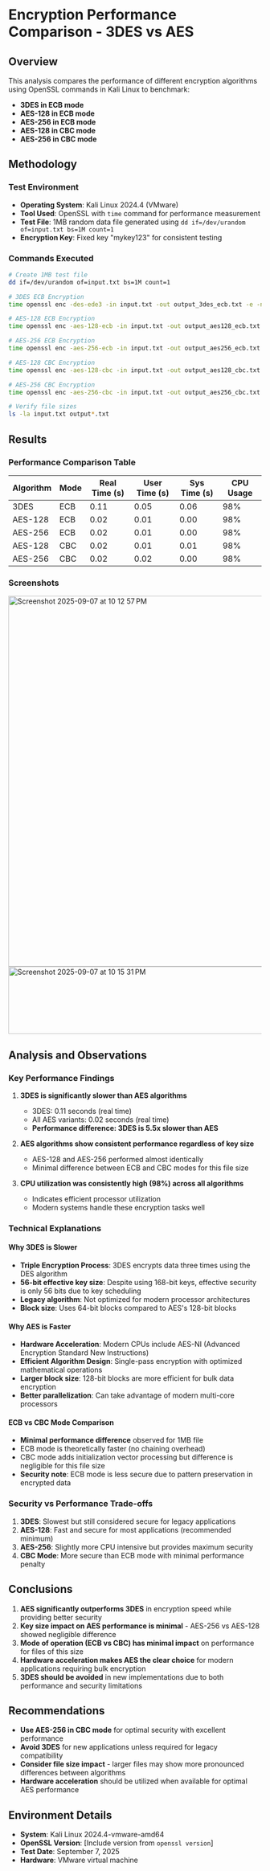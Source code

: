 # Encryption Performance Comparison - 3DES vs AES

## Overview
This analysis compares the performance of different encryption algorithms using OpenSSL commands in Kali Linux to benchmark:
- **3DES in ECB mode**
- **AES-128 in ECB mode** 
- **AES-256 in ECB mode**
- **AES-128 in CBC mode**
- **AES-256 in CBC mode**

## Methodology

### Test Environment
- **Operating System**: Kali Linux 2024.4 (VMware)
- **Tool Used**: OpenSSL with `time` command for performance measurement
- **Test File**: 1MB random data file generated using `dd if=/dev/urandom of=input.txt bs=1M count=1`
- **Encryption Key**: Fixed key "mykey123" for consistent testing

### Commands Executed

```bash
# Create 1MB test file
dd if=/dev/urandom of=input.txt bs=1M count=1

# 3DES ECB Encryption
time openssl enc -des-ede3 -in input.txt -out output_3des_ecb.txt -e -nosalt -pbkdf2 -k "mykey123"

# AES-128 ECB Encryption  
time openssl enc -aes-128-ecb -in input.txt -out output_aes128_ecb.txt -e -nosalt -pbkdf2 -k "mykey123"

# AES-256 ECB Encryption
time openssl enc -aes-256-ecb -in input.txt -out output_aes256_ecb.txt -e -nosalt -pbkdf2 -k "mykey123"

# AES-128 CBC Encryption
time openssl enc -aes-128-cbc -in input.txt -out output_aes128_cbc.txt -e -nosalt -pbkdf2 -k "mykey123"

# AES-256 CBC Encryption
time openssl enc -aes-256-cbc -in input.txt -out output_aes256_cbc.txt -e -nosalt -pbkdf2 -k "mykey123"

# Verify file sizes
ls -la input.txt output*.txt
```

## Results

### Performance Comparison Table

| Algorithm | Mode | Real Time (s) | User Time (s) | Sys Time (s) | CPU Usage |
|-----------|------|---------------|---------------|--------------|-----------|
| 3DES | ECB | 0.11 | 0.05 | 0.06 | 98% |
| AES-128 | ECB | 0.02 | 0.01 | 0.00 | 98% |
| AES-256 | ECB | 0.02 | 0.01 | 0.00 | 98% |
| AES-128 | CBC | 0.02 | 0.01 | 0.01 | 98% |
| AES-256 | CBC | 0.02 | 0.02 | 0.00 | 98% |

### Screenshots

<img width="887" height="738" alt="Screenshot 2025-09-07 at 10 12 57 PM" src="https://github.com/user-attachments/assets/c73b0bc3-ce04-4899-807a-b9f69a05d34b" />

<img width="548" height="134" alt="Screenshot 2025-09-07 at 10 15 31 PM" src="https://github.com/user-attachments/assets/28495b3f-46a2-4f70-8b12-6b396d77d6b3" />


## Analysis and Observations

### Key Performance Findings

1. **3DES is significantly slower than AES algorithms**
   - 3DES: 0.11 seconds (real time)
   - All AES variants: 0.02 seconds (real time)
   - **Performance difference: 3DES is 5.5x slower than AES**

2. **AES algorithms show consistent performance regardless of key size**
   - AES-128 and AES-256 performed almost identically
   - Minimal difference between ECB and CBC modes for this file size

3. **CPU utilization was consistently high (98%) across all algorithms**
   - Indicates efficient processor utilization
   - Modern systems handle these encryption tasks well

### Technical Explanations

#### Why 3DES is Slower
- **Triple Encryption Process**: 3DES encrypts data three times using the DES algorithm
- **56-bit effective key size**: Despite using 168-bit keys, effective security is only 56 bits due to key scheduling
- **Legacy algorithm**: Not optimized for modern processor architectures
- **Block size**: Uses 64-bit blocks compared to AES's 128-bit blocks

#### Why AES is Faster
- **Hardware Acceleration**: Modern CPUs include AES-NI (Advanced Encryption Standard New Instructions)
- **Efficient Algorithm Design**: Single-pass encryption with optimized mathematical operations
- **Larger block size**: 128-bit blocks are more efficient for bulk data encryption
- **Better parallelization**: Can take advantage of modern multi-core processors

#### ECB vs CBC Mode Comparison
- **Minimal performance difference** observed for 1MB file
- ECB mode is theoretically faster (no chaining overhead)
- CBC mode adds initialization vector processing but difference is negligible for this file size
- **Security note**: ECB mode is less secure due to pattern preservation in encrypted data

### Security vs Performance Trade-offs

1. **3DES**: Slowest but still considered secure for legacy applications
2. **AES-128**: Fast and secure for most applications (recommended minimum)
3. **AES-256**: Slightly more CPU intensive but provides maximum security
4. **CBC Mode**: More secure than ECB mode with minimal performance penalty

## Conclusions

1. **AES significantly outperforms 3DES** in encryption speed while providing better security
2. **Key size impact on AES performance is minimal** - AES-256 vs AES-128 showed negligible difference
3. **Mode of operation (ECB vs CBC) has minimal impact** on performance for files of this size
4. **Hardware acceleration makes AES the clear choice** for modern applications requiring bulk encryption
5. **3DES should be avoided** in new implementations due to both performance and security limitations

## Recommendations

- **Use AES-256 in CBC mode** for optimal security with excellent performance
- **Avoid 3DES** for new applications unless required for legacy compatibility
- **Consider file size impact** - larger files may show more pronounced differences between algorithms
- **Hardware acceleration** should be utilized when available for optimal AES performance

## Environment Details
- **System**: Kali Linux 2024.4-vmware-amd64
- **OpenSSL Version**: [Include version from `openssl version`]
- **Test Date**: September 7, 2025
- **Hardware**: VMware virtual machine

